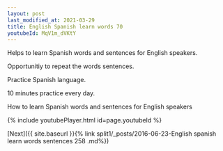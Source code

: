 ```yaml
---
layout: post
last_modified_at: 2021-03-29
title: English Spanish learn words 70 
youtubeId: MqV1m_dVKtY
---
```

 
 
Helps to learn Spanish words and sentences for English speakers.

Opportunitiy to repeat the words sentences. 

Practice Spanish language. 
 
10 minutes practice every day. 
 
How to learn Spanish words and sentences for English speakers 
 
{% include youtubePlayer.html id=page.youtubeId %}
 
 
[Next]({{ site.baseurl }}{% link  split1/_posts/2016-06-23-English spanish learn words sentences 258 .md%})
 
